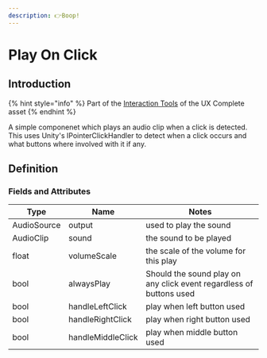 ```yaml
---
description: 👉Boop!
---
```


# Play On Click

## Introduction

{% hint style="info" %}
Part of the [Interaction Tools](../features/interaction-tools.md) of the UX Complete asset
{% endhint %}

A simple componenet which plays an audio clip when a click is detected. This uses Unity's IPointerClickHandler to detect when a click occurs and what buttons where involved with it if any.

## Definition

### Fields and Attributes

| Type        | Name              | Notes                                                               |
| ----------- | ----------------- | ------------------------------------------------------------------- |
| AudioSource | output            | used to play the sound                                              |
| AudioClip   | sound             | the sound to be played                                              |
| float       | volumeScale       | the scale of the volume for this play                               |
| bool        | alwaysPlay        | Should the sound play on any click event regardless of buttons used |
| bool        | handleLeftClick   | play when left button used                                          |
| bool        | handleRightClick  | play when right button used                                         |
| bool        | handleMiddleClick | play when middle button used                                        |

